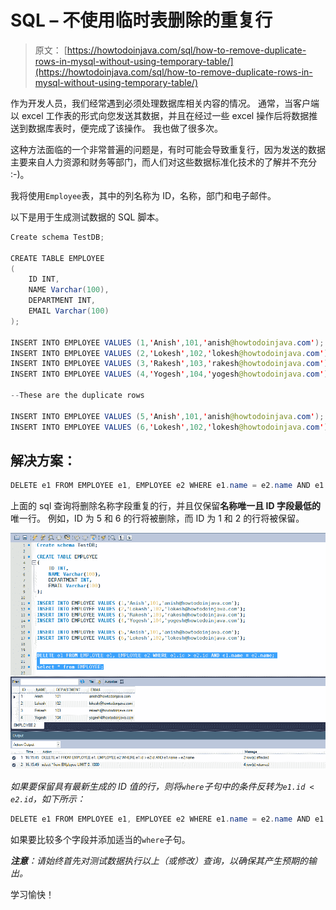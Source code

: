 # SQL – 不使用临时表删除的重复行

> 原文： [https://howtodoinjava.com/sql/how-to-remove-duplicate-rows-in-mysql-without-using-temporary-table/](https://howtodoinjava.com/sql/how-to-remove-duplicate-rows-in-mysql-without-using-temporary-table/)

作为开发人员，我们经常遇到必须处理数据库相关内容的情况。 通常，当客户端以 excel 工作表的形式向您发送其数据，并且在经过一些 excel 操作后将数据推送到数据库表时，便完成了该操作。 我也做了很多次。

这种方法面临的一个非常普遍的问题是，有时可能会导致重复行，因为发送的数据主要来自人力资源和财务等部门，而人们对这些数据标准化技术的了解并不充分 :-)。

我将使用`Employee`表，其中的列名称为 ID，名称，部门和电子邮件。

以下是用于生成测试数据的 SQL 脚本。

```java
Create schema TestDB;

CREATE TABLE EMPLOYEE
(
    ID INT,
    NAME Varchar(100),
    DEPARTMENT INT,
    EMAIL Varchar(100)
);

INSERT INTO EMPLOYEE VALUES (1,'Anish',101,'anish@howtodoinjava.com');
INSERT INTO EMPLOYEE VALUES (2,'Lokesh',102,'lokesh@howtodoinjava.com');
INSERT INTO EMPLOYEE VALUES (3,'Rakesh',103,'rakesh@howtodoinjava.com');
INSERT INTO EMPLOYEE VALUES (4,'Yogesh',104,'yogesh@howtodoinjava.com');

--These are the duplicate rows

INSERT INTO EMPLOYEE VALUES (5,'Anish',101,'anish@howtodoinjava.com');
INSERT INTO EMPLOYEE VALUES (6,'Lokesh',102,'lokesh@howtodoinjava.com');
```

## 解决方案：

```java
DELETE e1 FROM EMPLOYEE e1, EMPLOYEE e2 WHERE e1.name = e2.name AND e1.id > e2.id;
```

上面的 sql 查询将删除名称字段重复的行，并且仅保留**名称唯一且 ID 字段最低的**唯一行。 例如，ID 为 5 和 6 的行将被删除，而 ID 为 1 和 2 的行将被保留。

![delete-duplicate-rows-in-mysql](img/47ddfb39186adc25818486adfab58c83.png)

*如果要保留具有最新生成的 ID 值的行，则将`where`子句中的条件反转为`e1.id < e2.id`，如下所示：*

```java
DELETE e1 FROM EMPLOYEE e1, EMPLOYEE e2 WHERE e1.name = e2.name AND e1.id > e2.id;
```

如果要比较多个字段并添加适当的`where`子句。

***注意**：请始终首先对测试数据执行以上（或修改）查询，以确保其产生预期的输出。*

学习愉快！